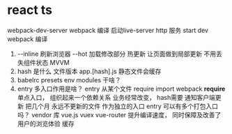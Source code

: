 # react ts

webpack-dev-server  webpack 编译  启动live-server http 服务  start  dev
webpack  编译

1. --inline 刷新浏览器  --hot 加载修改部分
    热更新 让页面做到局部更新 不用丢失组件状态 MVVM
2. hash   是什么
    文件版本  app.[hash].js
    静态文件会缓存
3. babelrc  presets env modules  干啥？
4. entry 多入口作用是啥？
    entry 从某个文件 require  import webpack  __require__
    单点入口， 组织起来一个依赖关系  业务经常改变， hash需要  通知客户端更新
    把几个月  永远不更新的文件 作为独立的入口
    entry 可以有多个打包入口吗？
    vendor 库   vue.js  vuex  vue-router
    提升编译速度， 同时保障及改善了用户的浏览体验  缓存